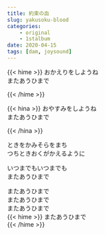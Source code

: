 ```yaml
---
title: 約束の血
slug: yakusoku-blood
categories:
    - original
    - 1stalbum
date: 2020-04-15
tags: [dam, joysound]
---
```


{{< hime >}}
おかえりをしようね  
またあうひまで  

{{< /hime >}}

{{< hina >}}
おやすみをしようね  
またあうひまで  

{{< /hina >}}

ときをかみそらをまち  
つちときおくがかえるように  

いつまでもいつまでも  
またあうひまで  

またあうひまで  
またあうひまで  
またあうひまで  
{{< hime >}}
またあうひまで  
{{< /hime >}}